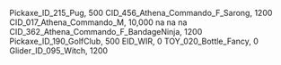 Pickaxe_ID_215_Pug, 500
CID_456_Athena_Commando_F_Sarong, 1200
CID_017_Athena_Commando_M, 10,000
na
na
na
CID_362_Athena_Commando_F_BandageNinja, 1200
Pickaxe_ID_190_GolfClub, 500
EID_WIR, 0
TOY_020_Bottle_Fancy, 0
Glider_ID_095_Witch, 1200
